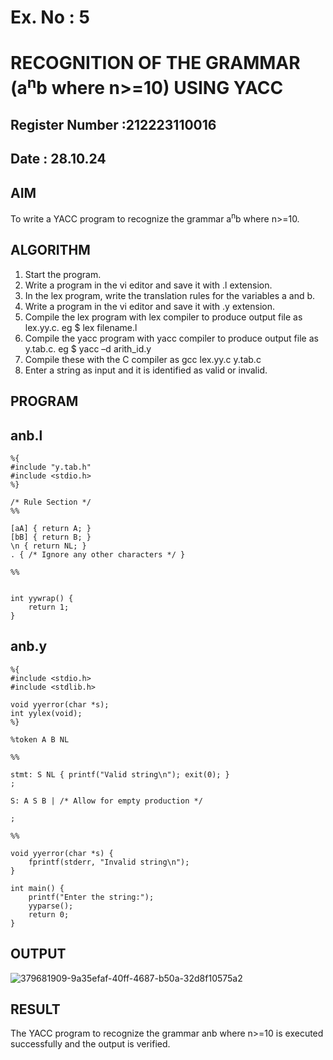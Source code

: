 # Ex. No : 5	
# RECOGNITION OF THE GRAMMAR (a<sup>n</sup>b where n>=10) USING YACC
## Register Number :212223110016
## Date : 28.10.24

## AIM   
To write a YACC program to recognize the grammar a<sup>n</sup>b where n>=10.

## ALGORITHM
1.	Start the program.
2.	Write a program in the vi editor and save it with .l extension.
3.	In the lex program, write the translation rules for the variables a and b.
4.	Write a program in the vi editor and save it with .y extension.
5.	Compile the lex program with lex compiler to produce output file as lex.yy.c. eg $ lex filename.l
6.	Compile the yacc program with yacc compiler to produce output file as y.tab.c. eg $ yacc –d arith_id.y
7.	Compile these with the C compiler as gcc lex.yy.c y.tab.c
8.	Enter a string as input and it is identified as valid or invalid.
 
## PROGRAM
## anb.l
```
%{
#include "y.tab.h"
#include <stdio.h>
%}

/* Rule Section */
%%

[aA] { return A; }
[bB] { return B; }
\n { return NL; }
. { /* Ignore any other characters */ }

%%


int yywrap() {
    return 1;
}
```
## anb.y
```
%{
#include <stdio.h>
#include <stdlib.h>

void yyerror(char *s);
int yylex(void);
%}

%token A B NL

%% 

stmt: S NL { printf("Valid string\n"); exit(0); }
;

S: A S B | /* Allow for empty production */
  
;

%% 

void yyerror(char *s) {
    fprintf(stderr, "Invalid string\n");
}

int main() {
    printf("Enter the string:");
    yyparse();
    return 0;
}
```
## OUTPUT 
![379681909-9a35efaf-40ff-4687-b50a-32d8f10575a2](https://github.com/user-attachments/assets/c2349495-8cee-448f-a8b4-b44ecedf0e1b)

## RESULT
The YACC program to recognize the grammar anb where n>=10 is executed successfully and the output is verified.

